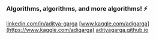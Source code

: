 ### Algorithms, algorithms, and more algorithms! ⚡
[linkedin.com/in/aditya-garga](https://linkedin.com/in/aditya-garga)
[www.kaggle.com/adigarga](https://www.kaggle.com/adigarga)
[adityagarga.github.io](https://adityagarga.github.io)

<!--
**adityagarga/adityagarga** is a ✨ _special_ ✨ repository because its `README.md` (this file) appears on your GitHub profile.

Here are some ideas to get you started:

- 🔭 I’m currently working on ...
- 🌱 I’m currently learning ...
- 👯 I’m looking to collaborate on ...
- 🤔 I’m looking for help with ...
- 💬 Ask me about ...
- 📫 How to reach me: ...
- 😄 Pronouns: ...
- ⚡ Fun fact: ...
-->
